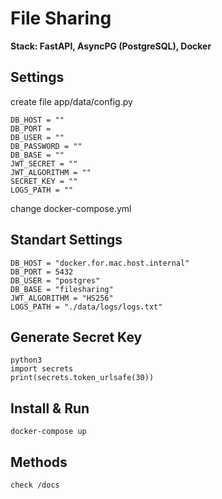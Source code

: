 # File Sharing

<b>Stack: FastAPI, AsyncPG (PostgreSQL), Docker</b>


## Settings
create file app/data/config.py
```
DB_HOST = ""
DB_PORT = 
DB_USER = ""
DB_PASSWORD = ""
DB_BASE = ""
JWT_SECRET = ""
JWT_ALGORITHM = ""
SECRET_KEY = ""
LOGS_PATH = ""
```
change docker-compose.yml

## Standart Settings
```
DB_HOST = "docker.for.mac.host.internal"
DB_PORT = 5432
DB_USER = "postgres"
DB_BASE = "filesharing"
JWT_ALGORITHM = "HS256"
LOGS_PATH = "./data/logs/logs.txt"
```

## Generate Secret Key
```
python3
import secrets
print(secrets.token_urlsafe(30))
```

## Install & Run
```
docker-compose up
```

## Methods
```check /docs```
